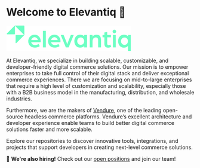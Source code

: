 # Welcome to Elevantiq 🚀

![Elevantiq Logo](../brand/logo-colored.png "Elevantiq Logo")

At Elevantiq, we specialize in building scalable, customizable, and developer-friendly 
digital commerce solutions. Our mission is to empower enterprises to take full control 
of their digital stack and deliver exceptional commerce experiences. There we are focusing 
on mid-to-large enterprises that require a high level of customization and scalability, especially
those with a B2B business model in the manufacturing, distribution, and wholesale industries.

Furthermore, we are the makers of [Vendure](https://github.com/vendure-ecommerce), one 
of the leading open-source headless commerce platforms. Vendure’s excellent architecture 
and developer experience enable teams to build better digital commerce solutions faster and 
more scalable.

Explore our repositories to discover innovative tools, 
integrations, and projects that support developers in 
creating next-level commerce solutions.

🔵 **We're also hiring!** Check out our [open positions](https://elevantiq.com/careers) and join our team!